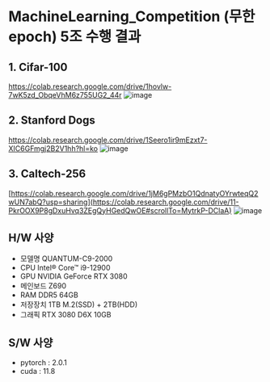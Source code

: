 # MachineLearning_Competition (무한 epoch) 5조 수행 결과

## 1. Cifar-100
https://colab.research.google.com/drive/1hovlw-7wK5zd_ObqeVhM6z755UG2_44r
![image](https://github.com/SubinPyeon/MachineLearning_Competition/assets/105070397/d91f3643-193b-4a2c-ab8b-0269bd0f0c08)


## 2. Stanford Dogs
https://colab.research.google.com/drive/1Seero1ir9mEzxt7-XIC6GFmgj2B2V1hh?hl=ko
![image](https://github.com/SubinPyeon/MachineLearning_Competition/assets/105070397/bdcdb251-15a0-45e0-aabc-ef870bee6992)

## 3. Caltech-256
[https://colab.research.google.com/drive/1jM6gPMzbO1QdnatyOYrwteqQ2wUN7abQ?usp=sharing](https://colab.research.google.com/drive/11-PkrOOX9P8gDxuHvq3ZEgQyHGedQwOE#scrollTo=MytrkP-DClaA)
![image](https://github.com/SubinPyeon/ML_Competition_infinite/assets/105070397/f24cc39a-73a3-480f-80c6-eaf0ef3e1019)

## H/W 사양
- 모델명 QUANTUM-C9-2000
- CPU	Intel® Core™ i9-12900
- GPU NVIDIA GeForce RTX 3080
- 메인보드	Z690
- RAM	DDR5 64GB
- 저장장치	1TB M.2(SSD) + 2TB(HDD)
- 그래픽	RTX 3080 D6X 10GB

## S/W 사양
- pytorch : 2.0.1
- cuda : 11.8
